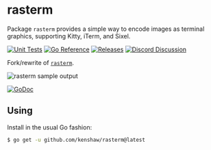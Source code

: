 # rasterm

Package `rasterm` provides a simple way to encode images as terminal graphics,
supporting Kitty, iTerm, and Sixel.

[![Unit Tests][rasterm-ci-status]][rasterm-ci]
[![Go Reference][goref-rasterm-status]][goref-rasterm]
[![Releases][release-status]][Releases]
[![Discord Discussion][discord-status]][discord]

Fork/rewrite of [`rasterm`][original-rasterm].

![rasterm sample output](screenshot.png)

[rasterm-ci]: https://github.com/kenshaw/rasterm/actions/workflows/test.yml "Test CI"
[rasterm-ci-status]: https://github.com/kenshaw/rasterm/actions/workflows/test.yml/badge.svg "Test CI"
[goref-rasterm]: https://pkg.go.dev/github.com/kenshaw/rasterm "Go Reference"
[goref-rasterm-status]: https://pkg.go.dev/badge/github.com/kenshaw/rasterm.svg "Go Reference"
[release-status]: https://img.shields.io/github/v/release/kenshaw/rasterm?display_name=tag&sort=semver "Latest Release"
[discord]: https://discord.gg/WDWAgXwJqN "Discord Discussion"
[discord-status]: https://img.shields.io/discord/829150509658013727.svg?label=Discord&logo=Discord&colorB=7289da&style=flat-square "Discord Discussion"
[releases]: https://github.com/kenshaw/rasterm/releases "Releases"
[original-rasterm]: https://github.com/BourgeoisBear/rasterm

[![GoDoc](https://pkg.go.dev/github.com/kenshaw/rasterm?status.png)](http://pkg.go.dev/github.com/kenshaw/rasterm)

## Using

Install in the usual Go fashion:

```sh
$ go get -u github.com/kenshaw/rasterm@latest
```
